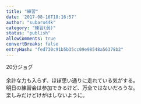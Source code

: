 ```yaml
---
title: "練習"
date: '2017-08-16T18:16:57'
author: "subaru44k"
category: "練習(弱)"
status: "publish"
allowComments: true
convertBreaks: false
entryHash: "fed730c91b5b35cc09e98548a56378b2"
---
```

20分ジョグ<br>
<br>
余計な力も入らず、ほぼ思い通りに走れている気がする。<br>
明日の練習会は参加できるけど、万全ではないだろうな。<br>
楽しみだけどけがはしないように。
